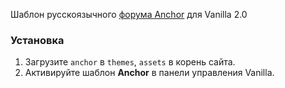 Шаблон русскоязычного [форума Anchor](//forums.anchorcms.ru) для Vanilla 2.0

### Установка

1. Загрузите `anchor` в `themes`, `assets` в корень сайта. 
2. Активируйте шаблон **Anchor** в панели управления Vanilla.